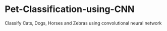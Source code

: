 # Pet-Classification-using-CNN
Classify Cats, Dogs, Horses and Zebras using convolutional neural network
